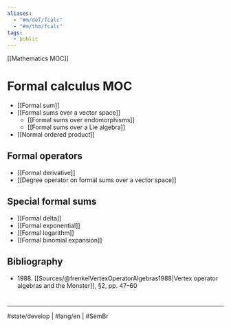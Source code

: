 ```yaml
---
aliases:
  - "#m/def/fcalc"
  - "#m/thm/fcalc"
tags:
  - public
---
```

[[Mathematics MOC]]
# Formal calculus MOC

- [[Formal sum]]
- [[Formal sums over a vector space]]
  - [[Formal sums over endomorphisms]]
  - [[Formal sums over a Lie algebra]]
- [[Normal ordered product]]

## Formal operators

- [[Formal derivative]]
- [[Degree operator on formal sums over a vector space]]

## Special formal sums

- [[Formal delta]]
- [[Formal exponential]]
- [[Formal logarithm]]
- [[Formal binomial expansion]]



## Bibliography

- 1988\. [[Sources/@frenkelVertexOperatorAlgebras1988|Vertex operator algebras and the Monster]], §2, pp. 47–60

#
---
#state/develop | #lang/en | #SemBr
